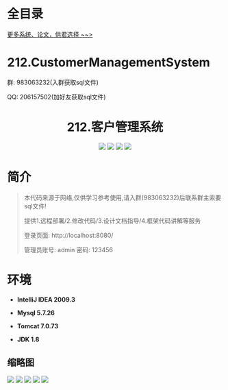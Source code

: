 # 全目录

[更多系统、论文，供君选择 ~~>](https://www.bitwise.net.cn)

# 212.CustomerManagementSystem

<p>群: 983063232(入群获取sql文件)</p>
<p>QQ: 206157502(加好友获取sql文件)</p>

<p><h1 align="center">212.客户管理系统</h1></p>



<p align="center">
	<img src="https://img.shields.io/badge/jdk-1.8-orange.svg"/>
    <img src="https://img.shields.io/badge/spring-5.x-lightgrey.svg"/>
    <img src="https://img.shields.io/badge/springmvc-3.x-blue.svg"/>
    <img src="https://img.shields.io/badge/mybatis-5.x-yellow.svg"/>
</p>

# 简介


> 本代码来源于网络,仅供学习参考使用,请入群(983063232)后联系群主索要sql文件!
>
> 提供1.远程部署/2.修改代码/3.设计文档指导/4.框架代码讲解等服务
>
> 登录页面: http://localhost:8080/
>
> 管理员账号: admin 密码: 123456


# 环境

- <b>IntelliJ IDEA 2009.3</b>

- <b>Mysql 5.7.26</b>

- <b>Tomcat 7.0.73</b>

- <b>JDK 1.8</b>




## 缩略图

![](https://bitwise.oss-cn-heyuan.aliyuncs.com/2024/9/10/eb224959-46d5-4b27-aa5d-0734948adfff.png)
![](https://bitwise.oss-cn-heyuan.aliyuncs.com/2024/9/10/7f405aa1-f0c0-4b15-b6e6-34987281550e.png)
![](https://bitwise.oss-cn-heyuan.aliyuncs.com/2024/9/10/fbc99ca1-2d0e-4a81-b74f-db0a530ecad5.png)
![](https://bitwise.oss-cn-heyuan.aliyuncs.com/2024/9/10/ef535ad0-1ec1-4a2a-a2c8-c33f5b5dc8e0.png)
![](https://bitwise.oss-cn-heyuan.aliyuncs.com/2024/9/10/4eae3553-00a1-4ce3-a86b-e9e94efbe6d3.png)


